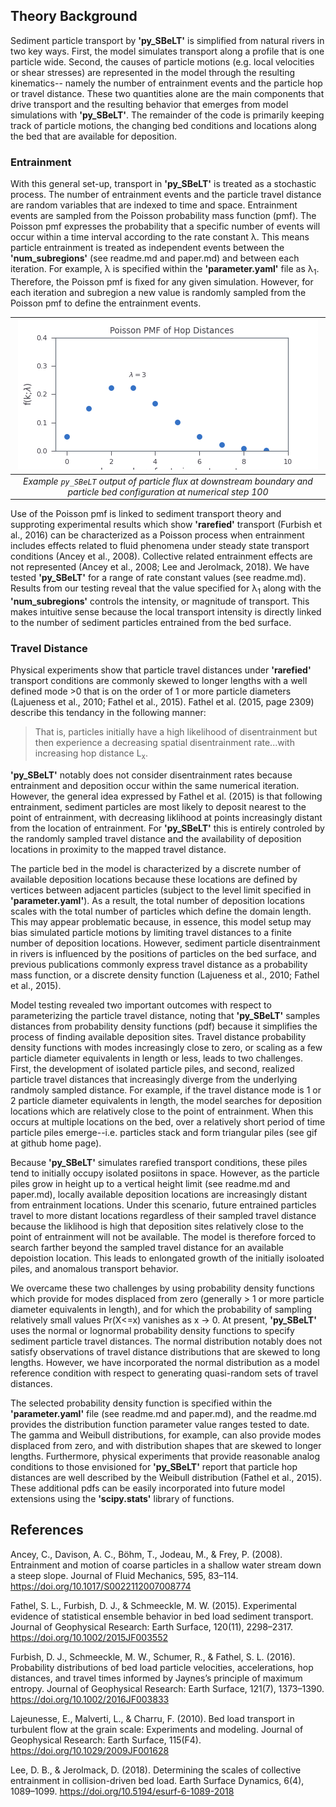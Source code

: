 ## Theory Background

Sediment particle transport by **'py_SBeLT'** is simplified from natural rivers in two key ways. First, the model simulates transport along a profile that is one
particle wide. Second, the causes of particle motions (e.g. local velocities or shear stresses) are represented in the model through the resulting kinematics--
namely the number of entrainment events and the particle hop or travel distance. These two quantities alone are the main components that drive transport and the 
resulting behavior that emerges from model simulations with **'py_SBeLT'**. The remainder of the code is primarily keeping track of particle motions, the changing 
bed conditions and locations along the bed that are available for deposition. 

### Entrainment

With this general set-up, transport in **'py_SBeLT'** is treated as a stochastic process. The number of entrainment events and the particle travel distance are
random variables that are indexed to time and space. Entrainment events are sampled from the Poisson probability mass function (pmf). The Poisson pmf
expresses the probability that a specific number of events will occur within a time interval according to the rate constant &#955;. This means particle 
entrainment is treated as independent events between the **'num_subregions'** (see readme.md and paper.md) and between each iteration. For example, 
&#955; is specified within the **'parameter.yaml'** file as &#955;<sub>1</sub>. Therefore, the Poisson pmf is fixed for any given simulation. However, for each
iteration and subregion a new value is randomly sampled from the Poisson pmf to define the entrainment events. 

|![Image](/figures/poisson.png)
|:--:| 
| *Example `py_SBeLT` output of particle flux at downstream boundary and particle bed configuration at numerical step 100* |

Use of the Poisson pmf is linked to sediment transport theory and supproting experimental results which show **'rarefied'** transport (Furbish et al., 2016)
can be characterized as a Poisson process when entrainment includes effects related to fluid phenomena under steady state transport conditions (Ancey et al., 
2008). Collective related entrainment effects are not represented (Ancey et al., 2008; Lee and Jerolmack, 2018). We have tested **'py_SBeLT'** for a range of rate 
constant values (see readme.md). Results from our testing reveal that the value specified for &#955;<sub>1</sub> along with the **'num_subregions'** controls
the intensity, or magnitude of transport. This makes intuitive sense because the local transport intensity is directly linked to the number of sediment particles 
entrained from the bed surface.

### Travel Distance

Physical experiments show that particle travel distances under **'rarefied'** transport conditions are commonly skewed to longer lengths with a 
well defined mode >0 that is on the order of 1 or more particle diameters (Lajueness et al., 2010; Fathel et al., 2015). Fathel et al. (2015, page 2309) describe 
this tendancy in the following manner:

> That is, particles initially have a high likelihood of disentrainment but then experience a decreasing spatial disentrainment rate...with increasing hop 
> distance L<sub>x</sub>.

**'py_SBeLT'** notably does not consider disentrainment rates because entrainment and deposition occur within the same numerical iteration. However, the general 
idea expressed by Fathel et al. (2015) is that following entrainment, sediment particles are most likely to deposit nearest to the point of entrainment, with 
decreasing liklihood at points increasingly distant from the location of entrainment. For **'py_SBeLT'** this is entirely controled by the randomly sampled travel 
distance and the availability of deposition locations in proximity to the mapped travel distance. 

The particle bed in the model is characterized by a discrete number of available deposition locations because these locations are defined by vertices 
between adjacent particles (subject to the level limit specified in **'parameter.yaml'**). As a result, the total number of deposition locations scales with 
the total number of particles which define the domain length. This may appear problematic because, in essence, this model setup may bias simulated particle 
motions by limiting travel distances to a finite number of deposition locations. However, sediment particle disentrainment in rivers is influenced by the 
positions of particles on the bed surface, and previous publications commonly express travel distance as a probability mass function, or a discrete density 
function (Lajueness et al., 2010; Fathel et al., 2015). 

Model testing revealed two important outcomes with respect to parameterizing the particle travel distance, noting that **'py_SBeLT'** samples distances from 
probability density functions (pdf) because it simplifies the process of finding available deposition sites. Travel distance probability density functions with 
modes increasingly close to zero, or scaling as a few particle diameter equivalents in length or less, leads to two challenges. First, the development of isolated 
particle piles, and second, realized particle travel distances that increasingly diverge from the underlying randmoly sampled distance. For example, if the travel 
distance mode is 1 or 2 particle diameter equivalents in length, the model searches for deposition locations which are relatively close to the point of 
entrainment. When this occurs at multiple locations on the bed, over a relatively short period of time particle piles emerge--i.e. particles stack and form 
triangular piles (see gif at github home page). 

Because **'py_SBeLT'** simulates rarefied transport conditions, these piles tend to initially occupy isolated posiitons in space. However, as the particle piles 
grow in height up to a vertical height limit (see readme.md and paper.md), locally available deposition locations are increasingly distant from entrainment 
locations. Under this scenario, future entrained particles travel to more distant locations regardless of their sampled travel distance because the liklihood is 
high that deposition sites relatively close to the point of entrainment will not be available. The model is therefore forced to search farther beyond the sampled 
travel distance for an available depoistion location. This leads to enlongated growth of the initially isoloated piles, and anomalous transport behavior. 

We overcame these two challenges by using probability density functions which provide for modes displaced from zero (generally > 1 or more particle diameter 
equivalents in length), and for which the probability of sampling relatively small values Pr(X<=x) vanishes as x &#8594; 0. At present, **'py_SBeLT'** uses the 
normal or lognormal probability density functions to specify sediment particle travel distances. The normal distribution notably does not satisfy observations of 
travel distance distributions that are skewed to long lengths. However, we have incorporated the normal distribution as a model reference condition with respect 
to generating quasi-random sets of travel distances. 

The selected probability density function is specified within the **'parameter.yaml'** file (see readme.md and paper.md), and the readme.md provides the 
distribution function parameter value ranges tested to date. The gamma and Weibull distributions, for example, can also provide modes displaced from zero, and 
with distribution shapes that are skewed to longer lengths. Furthermore, physical experiments that provide reasonable analog conditions to those envisioned for 
**'py_SBeLT'** report that particle hop distances are well described by the Weibull distribution (Fathel et al., 2015). These additional pdfs can be easily 
incorporated into future model extensions using the **'scipy.stats'** library of functions.  

## References

Ancey, C., Davison, A. C., Böhm, T., Jodeau, M., & Frey, P. (2008). Entrainment and motion of coarse particles in a shallow water stream down a steep slope. Journal of Fluid Mechanics, 595, 83–114. https://doi.org/10.1017/S0022112007008774

Fathel, S. L., Furbish, D. J., & Schmeeckle, M. W. (2015). Experimental evidence of statistical ensemble behavior in bed load sediment transport. Journal of Geophysical Research: Earth Surface, 120(11), 2298–2317. https://doi.org/10.1002/2015JF003552

Furbish, D. J., Schmeeckle, M. W., Schumer, R., & Fathel, S. L. (2016). Probability distributions of bed load particle velocities, accelerations, hop distances, and travel times informed by Jaynes’s principle of maximum entropy. Journal of Geophysical Research: Earth Surface, 121(7), 1373–1390. https://doi.org/10.1002/2016JF003833

Lajeunesse, E., Malverti, L., & Charru, F. (2010). Bed load transport in turbulent flow at the grain scale: Experiments and modeling. Journal of Geophysical Research: Earth Surface, 115(F4). https://doi.org/10.1029/2009JF001628

Lee, D. B., & Jerolmack, D. (2018). Determining the scales of collective entrainment in collision-driven bed load. Earth Surface Dynamics, 6(4), 1089–1099. https://doi.org/10.5194/esurf-6-1089-2018



